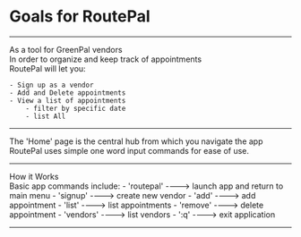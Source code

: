 Goals for RoutePal
==================

<hr />

As a tool for GreenPal vendors<br />
In order to organize and keep track of appointments<br />
RoutePal will let you:

    - Sign up as a vendor
    - Add and Delete appointments
    - View a list of appointments
        - filter by specific date
        - list All

<hr />

The 'Home' page is the central hub from which you navigate the app<br />
RoutePal uses simple one word input commands for ease of use. 

<hr />

How it Works<br />
Basic app commands include:
    - 'routepal' ----> launch app and return to main menu
    - 'signup'  ----> create new vendor
    - 'add'  ---->  add appointment
    - 'list' ----> list appointments
    - 'remove' ----> delete appointment
    - 'vendors' ----> list vendors
    - ':q' ----> exit application

<hr />

